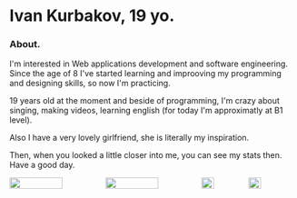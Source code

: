 # Ivan Kurbakov, 19 yo.

### About.

I'm interested in Web applications development and software engineering. Since the age of 8 I've started learning and improoving my programming and designing skills, so now I'm practicing.

19 years old at the moment and beside of programming, I'm crazy about singing, making videos, learning english (for today I'm approximatly at B1 level).

Also I have a very lovely girlfriend, she is literally my inspiration.

Then, when you looked a little closer into me, you can see my stats then. Have a good day.

<div style="display:flex; width: 100%;">
  <img style="width:55%;" src="https://github-readme-stats.vercel.app/api?username=tayowrld&show_icons=true&theme=onedark"/>
  <img style="width:55%;" src="https://github-readme-stats.vercel.app/api/top-langs/?username=tayowrld&theme=onedark"/>
  <img style="width:27%;" src="https://github-readme-stats.vercel.app/api/pin/?username=tayowrld&show_owner=true&repo=omarchi-mac-menu&theme=onedark"/>
  <img style="width:27%;" src="https://github-readme-stats.vercel.app/api/pin/?username=tayowrld&show_owner=true&repo=wrld-logout&theme=onedark"/>
</div>
